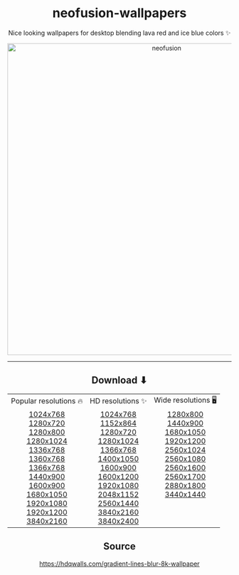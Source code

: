 <h1 align="center">neofusion-wallpapers</h1>

<p align="center">
  Nice looking wallpapers for desktop blending lava red and ice blue colors ✨
</p>

<div align="center">
  <img src="https://i.ibb.co/QHsLH6B/neofusion.jpg" width="700" alt="neofusion" />
</div>

---

<h2 align="center">Download ⬇</h2>

<table border"0" align="center">
  <tr>
    <td>Popular resolutions 🔥</td>
    <td>HD resolutions ✨</td>
    <td>Wide resolutions 🖥️</td>
  </tr>

  <tr>
    <td valign="top" align="center">
      <a href="https://raw.githubusercontent.com/diegoulloao/neofusion-wallpapers/main/img/1024x768.jpeg" download>1024x768</a>
      <br />
      <a href="#">1280x720</a>
      <br />
      <a href="#">1280x800</a>
      <br />
      <a href="#">1280x1024</a>
      <br />
      <a href="#">1336x768</a>
      <br />
      <a href="#">1360x768</a>
      <br />
      <a href="#">1366x768</a>
      <br />
      <a href="#">1440x900</a>
      <br />
      <a href="#">1600x900</a>
      <br />
      <a href="#">1680x1050</a>
      <br />
      <a href="#">1920x1080</a>
      <br />
      <a href="#">1920x1200</a>
      <br />
      <a href="#">3840x2160</a>
    </td>
    
<td valign="top" align="center">
      <a href="#">1024x768</a>
      <br />
      <a href="#">1152x864</a>
      <br />
      <a href="#">1280x720</a>
      <br />
      <a href="#">1280x1024</a>
      <br />
      <a href="#">1366x768</a>
      <br />
      <a href="#">1400x1050</a>
      <br />
      <a href="#">1600x900</a>
      <br />
      <a href="#">1600x1200</a>
      <br />
      <a href="#">1920x1080</a>
      <br />
      <a href="#">2048x1152</a>
      <br />
      <a href="#">2560x1440</a>
      <br />
      <a href="#">3840x2160</a>
      <br />
      <a href="#">3840x2400</a>
</td>

<td valign="top" align="center">
  <a href="#">1280x800</a>
  <br />
  <a href="#">1440x900</a>
  <br />
  <a href="#">1680x1050</a>
  <br />
  <a href="#">1920x1200</a>
  <br />
  <a href="#">2560x1024</a>
  <br />
  <a href="#">2560x1080</a>
  <br />
  <a href="#">2560x1600</a>
  <br />
  <a href="#">2560x1700</a>
  <br />
  <a href="#">2880x1800</a>
  <br />
  <a href="#">3440x1440</a>
</td>
  </tr>
</table>

<h2 align="center">Source</h2>
<div align="center">
  <a href="https://hdqwalls.com/gradient-lines-blur-8k-wallpaper" target="_blank">https://hdqwalls.com/gradient-lines-blur-8k-wallpaper</a>
</div>
